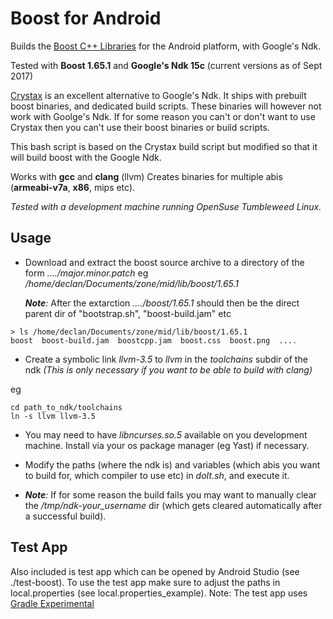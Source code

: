 # Boost for Android


Builds the [Boost C++ Libraries](http://www.boost.org/) for the Android platform, with Google's Ndk.

Tested with **Boost 1.65.1** and **Google's Ndk 15c**  (current versions as of Sept 2017)

[Crystax](https://www.crystax.net/) is an excellent alternative to Google's Ndk. It ships with prebuilt boost binaries, and dedicated build scripts.
These binaries will however not work with Goolge's Ndk. If for some reason you can't or don't want to use Crystax then you can't use their boost binaries or build scripts.

This bash script is based on the Crystax build script but modified so that it will build boost with the Google Ndk.


Works with **gcc** and **clang** (llvm)
Creates binaries for multiple abis (**armeabi-v7a**, **x86**, mips etc).


*Tested with a development machine running OpenSuse Tumbleweed Linux.*

## Usage

* Download and extract the boost source archive to a directory of the form *..../major.minor.patch* 
  eg */home/declan/Documents/zone/mid/lib/boost/1.65.1*
  
  *__Note__:* After the extarction *..../boost/1.65.1* should then be the direct parent dir of "bootstrap.sh", "boost-build.jam" etc

```
> ls /home/declan/Documents/zone/mid/lib/boost/1.65.1
boost  boost-build.jam  boostcpp.jam  boost.css  boost.png  ....
``` 

* Create a symbolic link *llvm-3.5* to *llvm* in the *toolchains* subdir of the ndk *(This is only necessary if you want to be able to build with clang)*

eg
```
cd path_to_ndk/toolchains
ln -s llvm llvm-3.5
```

* You may need to have *libncurses.so.5* available on you development machine. Install via your os package manager (eg Yast) if necessary.

* Modify the paths (where the ndk is) and variables (which abis you want to build for, which compiler to use etc) in *doIt.sh*, and execute it.

* *__Note__:* If for some reason the build fails you may want to manually clear the */tmp/ndk-your_username* dir (which gets cleared automatically after a successful build).




## Test App 
Also included is test app which can be opened by Android Studio (see ./test-boost).
To use the test app make sure to adjust the paths in local.properties (see local.properties_example).
Note: The test app uses [Gradle Experimental](http://tools.android.com/tech-docs/new-build-system/gradle-experimental)





